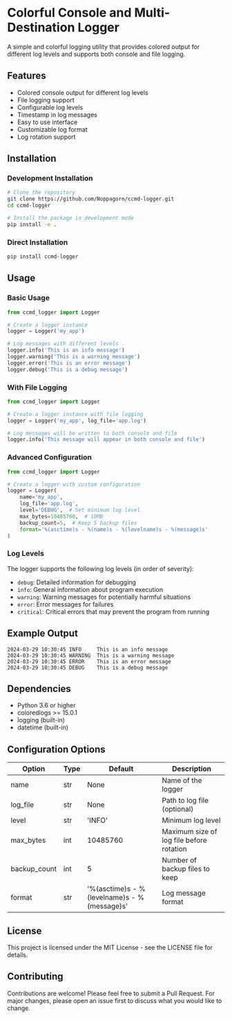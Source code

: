# Colorful Console and Multi-Destination Logger

A simple and colorful logging utility that provides colored output for different log levels and supports both console and file logging.

## Features

- Colored console output for different log levels
- File logging support
- Configurable log levels
- Timestamp in log messages
- Easy to use interface
- Customizable log format
- Log rotation support

## Installation

### Development Installation
```bash
# Clone the repository
git clone https://github.com/Noppagorn/ccmd-logger.git
cd ccmd-logger

# Install the package in development mode
pip install -e .
```

### Direct Installation
```bash
pip install ccmd-logger
```

## Usage

### Basic Usage

```python
from ccmd_logger import Logger

# Create a logger instance
logger = Logger('my_app')

# Log messages with different levels
logger.info('This is an info message')
logger.warning('This is a warning message')
logger.error('This is an error message')
logger.debug('This is a debug message')
```

### With File Logging

```python
from ccmd_logger import Logger

# Create a logger instance with file logging
logger = Logger('my_app', log_file='app.log')

# Log messages will be written to both console and file
logger.info('This message will appear in both console and file')
```

### Advanced Configuration

```python
from ccmd_logger import Logger

# Create a logger with custom configuration
logger = Logger(
    name='my_app',
    log_file='app.log',
    level='DEBUG',  # Set minimum log level
    max_bytes=10485760,  # 10MB
    backup_count=5,  # Keep 5 backup files
    format='%(asctime)s - %(name)s - %(levelname)s - %(message)s'
)
```

### Log Levels

The logger supports the following log levels (in order of severity):
- `debug`: Detailed information for debugging
- `info`: General information about program execution
- `warning`: Warning messages for potentially harmful situations
- `error`: Error messages for failures
- `critical`: Critical errors that may prevent the program from running

## Example Output

```
2024-03-29 10:30:45 INFO     This is an info message
2024-03-29 10:30:45 WARNING  This is a warning message
2024-03-29 10:30:45 ERROR    This is an error message
2024-03-29 10:30:45 DEBUG    This is a debug message
```

## Dependencies

- Python 3.6 or higher
- coloredlogs >= 15.0.1
- logging (built-in)
- datetime (built-in)

## Configuration Options

| Option       | Type | Default                                     | Description                              |
| ------------ | ---- | ------------------------------------------- | ---------------------------------------- |
| name         | str  | None                                        | Name of the logger                       |
| log_file     | str  | None                                        | Path to log file (optional)              |
| level        | str  | 'INFO'                                      | Minimum log level                        |
| max_bytes    | int  | 10485760                                    | Maximum size of log file before rotation |
| backup_count | int  | 5                                           | Number of backup files to keep           |
| format       | str  | '%(asctime)s - %(levelname)s - %(message)s' | Log message format                       |

## License

This project is licensed under the MIT License - see the LICENSE file for details.

## Contributing

Contributions are welcome! Please feel free to submit a Pull Request. For major changes, please open an issue first to discuss what you would like to change. 